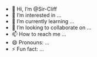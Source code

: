 - 👋 Hi, I’m @Sir-Cliff
- 👀 I’m interested in ...
- 🌱 I’m currently learning ...
- 💞️ I’m looking to collaborate on ...
- 📫 How to reach me ...
- 😄 Pronouns: ...
- ⚡ Fun fact: ...

<!---
Sir-Cliff/Sir-Cliff is a ✨ special ✨ repository because its `README.md` (this file) appears on your GitHub profile.
You can click the Preview link to take a look at your changes.
--->
